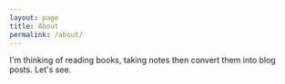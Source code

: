 ```yaml
---
layout: page
title: About
permalink: /about/
---
```


I'm thinking of reading books, taking notes then convert them into blog posts. Let's see.
